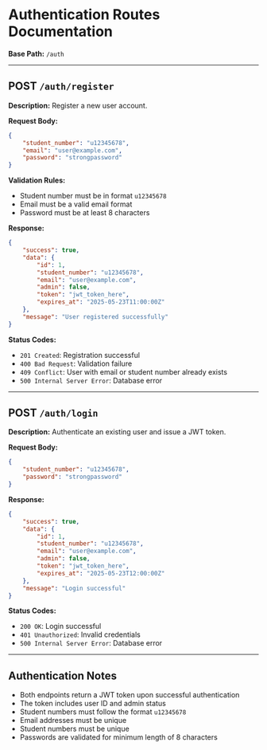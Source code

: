 # Authentication Routes Documentation

**Base Path:** `/auth`

---

## POST `/auth/register`

**Description:**
Register a new user account.

**Request Body:**

```json
{
	"student_number": "u12345678",
	"email": "user@example.com",
	"password": "strongpassword"
}
```

**Validation Rules:**
- Student number must be in format `u12345678`
- Email must be a valid email format
- Password must be at least 8 characters

**Response:**

```json
{
	"success": true,
	"data": {
		"id": 1,
		"student_number": "u12345678",
		"email": "user@example.com",
		"admin": false,
		"token": "jwt_token_here",
		"expires_at": "2025-05-23T11:00:00Z"
	},
	"message": "User registered successfully"
}
```

**Status Codes:**

- `201 Created`: Registration successful
- `400 Bad Request`: Validation failure
- `409 Conflict`: User with email or student number already exists
- `500 Internal Server Error`: Database error

---

## POST `/auth/login`

**Description:**
Authenticate an existing user and issue a JWT token.

**Request Body:**

```json
{
	"student_number": "u12345678",
	"password": "strongpassword"
}
```

**Response:**

```json
{
	"success": true,
	"data": {
		"id": 1,
		"student_number": "u12345678",
		"email": "user@example.com",
		"admin": false,
		"token": "jwt_token_here",
		"expires_at": "2025-05-23T12:00:00Z"
	},
	"message": "Login successful"
}
```

**Status Codes:**

- `200 OK`: Login successful
- `401 Unauthorized`: Invalid credentials
- `500 Internal Server Error`: Database error

---

## Authentication Notes

- Both endpoints return a JWT token upon successful authentication
- The token includes user ID and admin status
- Student numbers must follow the format `u12345678`
- Email addresses must be unique
- Student numbers must be unique
- Passwords are validated for minimum length of 8 characters
